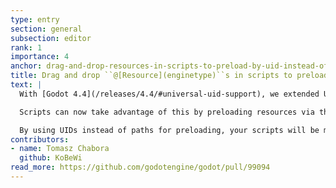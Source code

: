```yaml
---
type: entry
section: general
subsection: editor
rank: 1
importance: 4
anchor: drag-and-drop-resources-in-scripts-to-preload-by-uid-instead-of-by-path
title: Drag and drop ``@[Resource](enginetype)``s in scripts to preload by UID instead of by path
text: |
  With [Godot 4.4](/releases/4.4/#universal-uid-support), we extended UID support to more resource types in order to prevent broken paths.

  Scripts can now take advantage of this by preloading resources via their UID.

  By using UIDs instead of paths for preloading, your scripts will be more resilient, wherever the resources you’re preloading are in your project.
contributors:
- name: Tomasz Chabora
  github: KoBeWi
read_more: https://github.com/godotengine/godot/pull/99094
---
```

